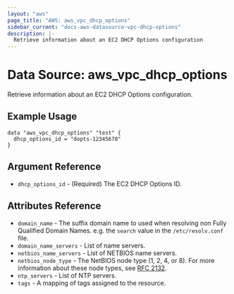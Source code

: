 ```yaml
---
layout: "aws"
page_title: "AWS: aws_vpc_dhcp_options"
sidebar_current: "docs-aws-datasource-vpc-dhcp-options"
description: |-
  Retrieve information about an EC2 DHCP Options configuration
---
```


# Data Source: aws_vpc_dhcp_options

Retrieve information about an EC2 DHCP Options configuration.

## Example Usage

```hcl
data "aws_vpc_dhcp_options" "test" {
  dhcp_options_id = "dopts-12345678"
}
```

## Argument Reference

* `dhcp_options_id` - (Required) The EC2 DHCP Options ID.

## Attributes Reference

* `domain_name` - The suffix domain name to used when resolving non Fully Qualified Domain Names. e.g. the `search` value in the `/etc/resolv.conf` file.
* `domain_name_servers` - List of name servers.
* `netbios_name_servers` - List of NETBIOS name servers.
* `netbios_node_type` - The NetBIOS node type (1, 2, 4, or 8). For more information about these node types, see [RFC 2132](http://www.ietf.org/rfc/rfc2132.txt).
* `ntp_servers` - List of NTP servers.
* `tags` - A mapping of tags assigned to the resource.
